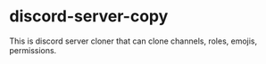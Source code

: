 # discord-server-copy
This is discord server cloner that can clone channels, roles, emojis, permissions.
